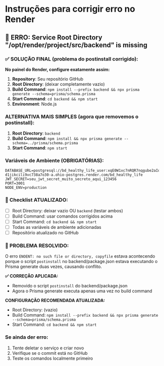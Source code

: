 # Instruções para corrigir erro no Render

## 🚨 ERRO: Service Root Directory "/opt/render/project/src/backend" is missing

### ✅ SOLUÇÃO FINAL (problema do postinstall corrigido):

**No painel do Render, configure exatamente assim:**

1. **Repository**: Seu repositório GitHub
2. **Root Directory**: (deixar completamente vazio)
3. **Build Command**: `npm install --prefix backend && npx prisma generate --schema=prisma/schema.prisma`
4. **Start Command**: `cd backend && npm start`
5. **Environment**: Node.js

### ALTERNATIVA MAIS SIMPLES (agora que removemos o postinstall):

1. **Root Directory**: `backend` 
2. **Build Command**: `npm install && npx prisma generate --schema=../prisma/schema.prisma`
3. **Start Command**: `npm start`

### Variáveis de Ambiente (OBRIGATÓRIAS):
```
DATABASE_URL=postgresql://bd_healthy_life_user:xqE0W1xc7nRQR7nqgube2aIorFRM2Ilj@dpg-d1jikcili9vc738a7o30-a.ohio-postgres.render.com/bd_healthy_life
JWT_SECRET=seu_jwt_secret_muito_secreto_aqui_123456
PORT=3001
NODE_ENV=production
```

### 🔧 Checklist ATUALIZADO:
- [ ] Root Directory: deixar vazio OU `backend` (testar ambos)
- [ ] Build Command: usar comandos corrigidos acima
- [ ] Start Command: `cd backend && npm start`
- [ ] Todas as variáveis de ambiente adicionadas
- [ ] Repositório atualizado no GitHub

### 🚨 PROBLEMA RESOLVIDO:
O erro `ENOENT: no such file or directory, copyfile` estava acontecendo porque o script `postinstall` no backend/package.json estava executando o Prisma generate duas vezes, causando conflito.

**✅ CORREÇÃO APLICADA:**
- Removido o script `postinstall` do backend/package.json
- Agora o Prisma generate executa apenas uma vez no build command

**CONFIGURAÇÃO RECOMENDADA ATUALIZADA:**
- Root Directory: (vazio)
- Build Command: `npm install --prefix backend && npx prisma generate --schema=prisma/schema.prisma`
- Start Command: `cd backend && npm start`

### Se ainda der erro:
1. Tente deletar o serviço e criar novo
2. Verifique se o commit está no GitHub
3. Teste os comandos localmente primeiro
